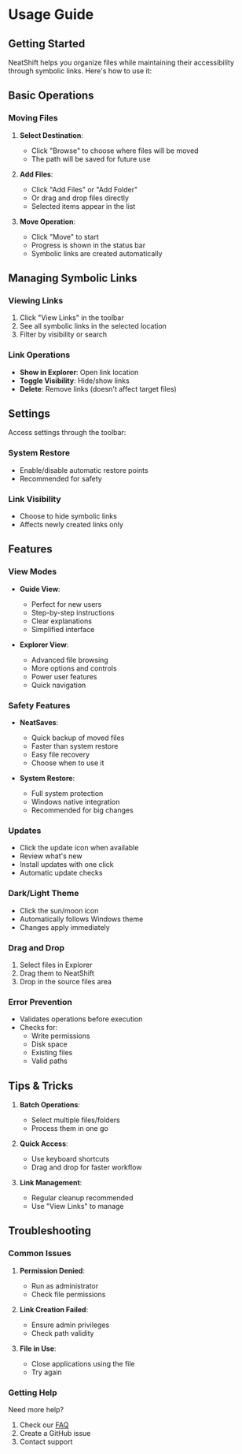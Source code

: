 # Usage Guide

## Getting Started

NeatShift helps you organize files while maintaining their accessibility through symbolic links. Here's how to use it:

## Basic Operations

### Moving Files

1. **Select Destination**:
   - Click "Browse" to choose where files will be moved
   - The path will be saved for future use

2. **Add Files**:
   - Click "Add Files" or "Add Folder"
   - Or drag and drop files directly
   - Selected items appear in the list

3. **Move Operation**:
   - Click "Move" to start
   - Progress is shown in the status bar
   - Symbolic links are created automatically

## Managing Symbolic Links

### Viewing Links
1. Click "View Links" in the toolbar
2. See all symbolic links in the selected location
3. Filter by visibility or search

### Link Operations
- **Show in Explorer**: Open link location
- **Toggle Visibility**: Hide/show links
- **Delete**: Remove links (doesn't affect target files)

## Settings

Access settings through the toolbar:

### System Restore
- Enable/disable automatic restore points
- Recommended for safety

### Link Visibility
- Choose to hide symbolic links
- Affects newly created links only

## Features

### View Modes
- **Guide View**:
  - Perfect for new users
  - Step-by-step instructions
  - Clear explanations
  - Simplified interface

- **Explorer View**:
  - Advanced file browsing
  - More options and controls
  - Power user features
  - Quick navigation

### Safety Features
- **NeatSaves**:
  - Quick backup of moved files
  - Faster than system restore
  - Easy file recovery
  - Choose when to use it

- **System Restore**:
  - Full system protection
  - Windows native integration
  - Recommended for big changes

### Updates
- Click the update icon when available
- Review what's new
- Install updates with one click
- Automatic update checks

### Dark/Light Theme
- Click the sun/moon icon
- Automatically follows Windows theme
- Changes apply immediately

### Drag and Drop
1. Select files in Explorer
2. Drag them to NeatShift
3. Drop in the source files area

### Error Prevention
- Validates operations before execution
- Checks for:
  - Write permissions
  - Disk space
  - Existing files
  - Valid paths

## Tips & Tricks

1. **Batch Operations**:
   - Select multiple files/folders
   - Process them in one go

2. **Quick Access**:
   - Use keyboard shortcuts
   - Drag and drop for faster workflow

3. **Link Management**:
   - Regular cleanup recommended
   - Use "View Links" to manage

## Troubleshooting

### Common Issues

1. **Permission Denied**:
   - Run as administrator
   - Check file permissions

2. **Link Creation Failed**:
   - Ensure admin privileges
   - Check path validity

3. **File in Use**:
   - Close applications using the file
   - Try again

### Getting Help

Need more help?
1. Check our [FAQ](FAQ)
2. Create a GitHub issue
3. Contact support 